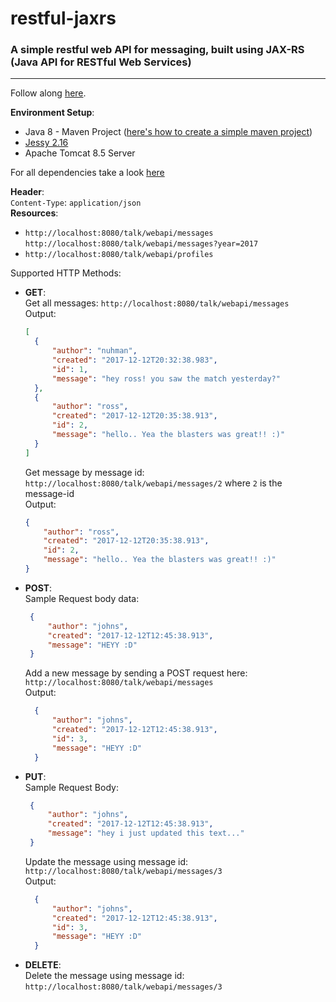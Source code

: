 # restful-jaxrs
### A simple restful web API for messaging, built using JAX-RS (Java API for RESTful Web Services)  
---  

Follow along [here](https://www.youtube.com/playlist?list=PLqq-6Pq4lTTZh5U8RbdXq0WaYvZBz2rbn).

**Environment Setup**:  
* Java 8 - Maven Project ([here's how to create a simple maven project](https://wiki.jasig.org/display/UPM32/Creating+a+Simple+Maven+Project))
* [Jessy 2.16](https://jersey.github.io/)  
* Apache Tomcat 8.5 Server
  
For all dependencies take a look [here](pom.xml)

**Header**:  
`Content-Type`: `application/json`  
**Resources**:  
* `http://localhost:8080/talk/webapi/messages`  
`http://localhost:8080/talk/webapi/messages?year=2017`  
* `http://localhost:8080/talk/webapi/profiles`  

  
Supported HTTP Methods: 
* **GET**:  
  Get all messages: `http://localhost:8080/talk/webapi/messages`  
  Output:  
  ```json
  [
    {
        "author": "nuhman",
        "created": "2017-12-12T20:32:38.983",
        "id": 1,
        "message": "hey ross! you saw the match yesterday?"
    },
    {
        "author": "ross",
        "created": "2017-12-12T20:35:38.913",
        "id": 2,
        "message": "hello.. Yea the blasters was great!! :)"
    }
  ]
  ```  
  Get message by message id: `http://localhost:8080/talk/webapi/messages/2`  where `2` is the message-id  
  Output:  
    ```json  
    {
        "author": "ross",
        "created": "2017-12-12T20:35:38.913",
        "id": 2,
        "message": "hello.. Yea the blasters was great!! :)"
    }
    ```  
* **POST**:   
  Sample Request body data:  
   ```json  
    {
        "author": "johns",
        "created": "2017-12-12T12:45:38.913",        
        "message": "HEYY :D"
    }
    ```  
  Add a new message by sending a POST request here: `http://localhost:8080/talk/webapi/messages`  
  Output:  
  ```json  
    {
        "author": "johns",
        "created": "2017-12-12T12:45:38.913",
        "id": 3,
        "message": "HEYY :D"
    }
    ```  
 * **PUT**:  
   Sample Request Body:  
   ```json  
    {
        "author": "johns",
        "created": "2017-12-12T12:45:38.913",        
        "message": "hey i just updated this text..."
    }
    ```  
    Update the message using message id: `http://localhost:8080/talk/webapi/messages/3`  
    Output:  
    ```json  
      {
          "author": "johns",
          "created": "2017-12-12T12:45:38.913",
          "id": 3,
          "message": "HEYY :D"
      }
      ```  
  * **DELETE**:  
    Delete the message using message id: `http://localhost:8080/talk/webapi/messages/3`  
    
